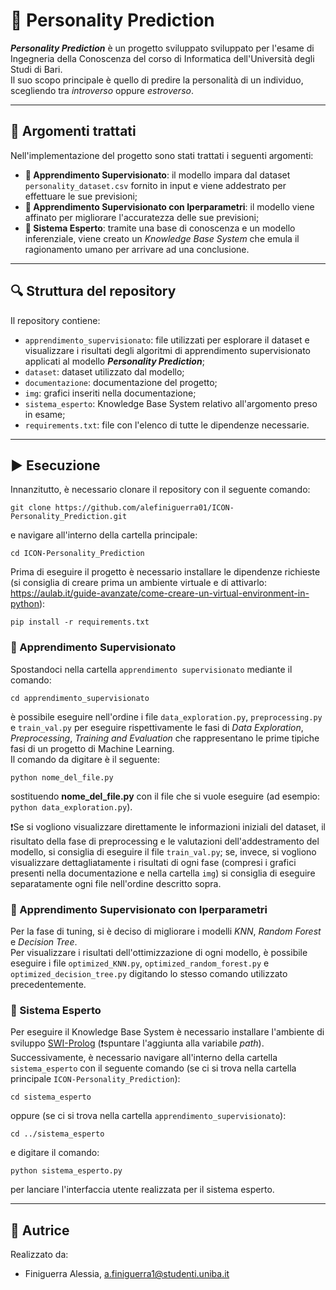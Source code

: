 # 👥 Personality Prediction
***Personality Prediction*** è un progetto sviluppato sviluppato per l'esame di Ingegneria della Conoscenza del corso di Informatica dell'Università degli Studi di Bari.  
Il suo scopo principale è quello di predire la personalità di un individuo, scegliendo tra *introverso* oppure *estroverso*.

---

## 🧠 Argomenti trattati
Nell'implementazione del progetto sono stati trattati i seguenti argomenti:
- **📘 Apprendimento Supervisionato**: il modello impara dal dataset ```personality_dataset.csv``` fornito in input e viene addestrato per effettuare le sue previsioni;
- **📗 Apprendimento Supervisionato con Iperparametri**: il modello viene affinato per migliorare l'accuratezza delle sue previsioni;
- **📕 Sistema Esperto**: tramite una base di conoscenza e un modello inferenziale, viene creato un *Knowledge Base System* che emula il ragionamento umano per arrivare ad una conclusione.

---

## 🔍 Struttura del repository
Il repository contiene:
- ```apprendimento_supervisionato```: file utilizzati per esplorare il dataset e visualizzare i risultati degli algoritmi di apprendimento supervisionato applicati al modello ***Personality Prediction***;
- ```dataset```: dataset utilizzato dal modello;
- ```documentazione```: documentazione del progetto;
- ```img```: grafici inseriti nella documentazione;
- ```sistema_esperto```: Knowledge Base System relativo all'argomento preso in esame;
- ```requirements.txt```: file con l'elenco di tutte le dipendenze necessarie.

---

## ▶️ Esecuzione
Innanzitutto, è necessario clonare il repository con il seguente comando:  

    git clone https://github.com/alefiniguerra01/ICON-Personality_Prediction.git

e navigare all'interno della cartella principale:

    cd ICON-Personality_Prediction

Prima di eseguire il progetto è necessario installare le dipendenze richieste (si consiglia di creare prima un ambiente virtuale e di attivarlo: https://aulab.it/guide-avanzate/come-creare-un-virtual-environment-in-python):

    pip install -r requirements.txt

### 📍 Apprendimento Supervisionato
Spostandoci nella cartella ```apprendimento supervisionato``` mediante il comando:

    cd apprendimento_supervisionato

è possibile eseguire nell'ordine i file ```data_exploration.py```, ```preprocessing.py``` e ```train_val.py``` per eseguire rispettivamente le fasi di *Data Exploration*, *Preprocessing*, *Training and Evaluation* che rappresentano le prime tipiche fasi di un progetto di Machine Learning.  
Il comando da digitare è il seguente:

    python nome_del_file.py

sostituendo **nome_del_file.py** con il file che si vuole eseguire (ad esempio: ```python data_exploration.py```).

❗️Se si vogliono visualizzare direttamente le informazioni iniziali del dataset, il risultato della fase di preprocessing e le valutazioni dell'addestramento del modello, si consiglia di eseguire il file ```train_val.py```; se, invece, si vogliono visualizzare dettagliatamente i risultati di ogni fase (compresi i grafici presenti nella documentazione e nella cartella ```img```) si consiglia di eseguire separatamente ogni file nell'ordine descritto sopra.

### 📍 Apprendimento Supervisionato con Iperparametri
Per la fase di tuning, si è deciso di migliorare i modelli *KNN*, *Random Forest* e *Decision Tree*.  
Per visualizzare i risultati dell'ottimizzazione di ogni modello, è possibile eseguire i file ```optimized_KNN.py```, ```optimized_random_forest.py``` e ```optimized_decision_tree.py``` digitando lo stesso comando utilizzato precedentemente.

### 📍 Sistema Esperto
Per eseguire il Knowledge Base System è necessario installare l'ambiente di sviluppo [SWI-Prolog](https://www.swi-prolog.org/download/devel) (❗️spuntare l'aggiunta alla variabile *path*).  
Successivamente, è necessario navigare all'interno della cartella ```sistema_esperto``` con il seguente comando (se ci si trova nella cartella principale ```ICON-Personality_Prediction```):

    cd sistema_esperto

oppure (se ci si trova nella cartella ```apprendimento_supervisionato```):

    cd ../sistema_esperto

e digitare il comando:

    python sistema_esperto.py

per lanciare l'interfaccia utente realizzata per il sistema esperto.

---

## 👤 Autrice
Realizzato da:
- Finiguerra Alessia, a.finiguerra1@studenti.uniba.it
